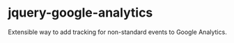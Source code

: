 jquery-google-analytics
=======================

Extensible way to add tracking for non-standard events to Google Analytics.